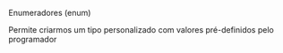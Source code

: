 Enumeradores (enum)

Permite criarmos um tipo personalizado com valores pré-definidos pelo programador
